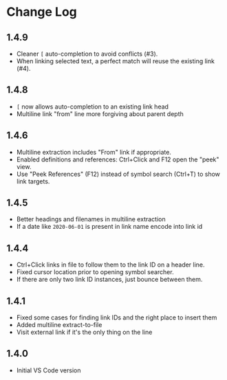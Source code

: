 # Change Log

## 1.4.9

* Cleaner `[` auto-completion to avoid conflicts (#3).
* When linking selected text, a perfect match will reuse the existing link (#4).

## 1.4.8

* `[` now allows auto-completion to an existing link head
* Multiline link "from" line more forgiving about parent depth

## 1.4.6

* Multiline extraction includes "From" link if appropriate.
* Enabled definitions and references: Ctrl+Click and F12 open the "peek" view.
* Use "Peek References" (F12) instead of symbol search (Ctrl+T) to show link targets.

## 1.4.5

* Better headings and filenames in multiline extraction
* If a date like `2020-06-01` is present in link name encode into link id

## 1.4.4

* Ctrl+Click links in file to follow them to the link ID on a header line.
* Fixed cursor location prior to opening symbol searcher.
* If there are only two link ID instances, just bounce between them.

## 1.4.1

* Fixed some cases for finding link IDs and the right place to insert them
* Added multiline extract-to-file
* Visit external link if it's the only thing on the line

## 1.4.0

* Initial VS Code version
